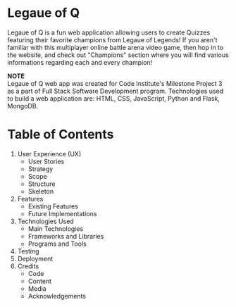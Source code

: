 # **Legaue of Q**

Legaue of Q is a fun web application allowing users to create Quizzes featuring their favorite champions from Legaue of Legends! If you aren't familiar with this multiplayer online battle arena video game, then hop in to the website, and check out "Champions" section where you will find various informations regarding each and every champion!

**NOTE** <br/>
Legaue of Q web app was created for Code Institute's Milestone Project 3 as a part of Full Stack Software Development program. Technologies used to build a web application are: HTML, CSS, JavaScript, Python and Flask, MongoDB. 

# **Table of Contents**
1. User Experience (UX)
    - User Stories
    - Strategy
    - Scope
    - Structure
    - Skeleton
2. Features
    - Existing Features
    - Future Implementations
3. Technologies Used
    - Main Technologies
    - Frameworks and Libraries
    - Programs and Tools
4. Testing
5. Deployment
6. Credits
    - Code
    - Content
    - Media
    - Acknowledgements
